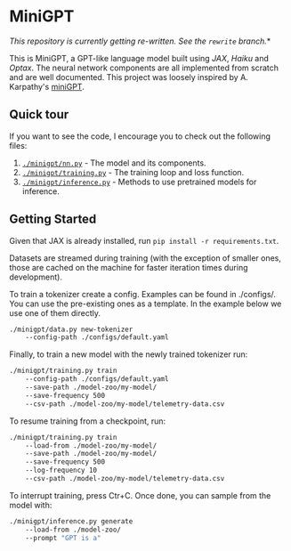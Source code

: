 # MiniGPT

*This repository is currently getting re-written. See the `rewrite` branch.**

This is MiniGPT, a GPT-like language model built using *JAX*, *Haiku* and
*Optax*. The neural network components are all implemented from scratch and are
well documented. This project was loosely inspired by A. Karpathy's
[miniGPT](https://github.com/karpathy/minGPT).

## Quick tour

If you want to see the code, I encourage you to check out the following files:

1. [`./minigpt/nn.py`](/minigpt/nn.py) - The model and its components.
1. [`./minigpt/training.py`](/minigpt/training.py) - The training loop and loss
   function.
1. [`./minigpt/inference.py`](/minigpt/inference.py) - Methods to use
   pretrained models for inference.

## Getting Started

Given that JAX is already installed, run `pip install -r requirements.txt`.

Datasets are streamed during training (with the exception of smaller ones,
those are cached on the machine for faster iteration times during development).

To train a tokenizer create a config. Examples can be found in ./configs/. You
can use the pre-existing ones as a template. In the example below we use one of
them directly.

```bash
./minigpt/data.py new-tokenizer
    --config-path ./configs/default.yaml
```

Finally, to train a new model with the newly trained tokenizer run:

```bash
./minigpt/training.py train
    --config-path ./configs/default.yaml
    --save-path ./model-zoo/my-model/
    --save-frequency 500
    --csv-path ./model-zoo/my-model/telemetry-data.csv
```

To resume training from a checkpoint, run:

```bash
./minigpt/training.py train
    --load-from ./model-zoo/my-model/
    --save-path ./model-zoo/my-model/
    --save-frequency 500
    --log-frequency 10
    --csv-path ./model-zoo/my-model/telemetry-data.csv
```

To interrupt training, press Ctr+C. Once done, you can sample from the model with:

```bash
./minigpt/inference.py generate
    --load-from ./model-zoo/
    --prompt "GPT is a"
```
